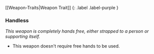 
[[Weapon-Traits|Weapon Trait]]
{: .label .label-purple }

### Handless
*This weapon is completely hands free, either strapped to a person or supporting itself.*
* This weapon doesn't require free hands to be used.